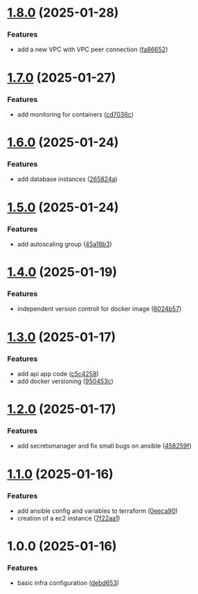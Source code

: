 # [1.8.0](https://github.com/jayal13/NEBo-task/compare/v1.7.0...v1.8.0) (2025-01-28)


### Features

* add a new VPC with VPC peer connection ([fa86652](https://github.com/jayal13/NEBo-task/commit/fa86652d6bcc22183ce53c53ca460e24b9d2144e))

# [1.7.0](https://github.com/jayal13/NEBo-task/compare/v1.6.0...v1.7.0) (2025-01-27)


### Features

* add monitoring for containers ([cd7036c](https://github.com/jayal13/NEBo-task/commit/cd7036ce968939175b5ef44b18bcc76037becc47))

# [1.6.0](https://github.com/jayal13/NEBo-task/compare/v1.5.0...v1.6.0) (2025-01-24)


### Features

* add database instances ([265824a](https://github.com/jayal13/NEBo-task/commit/265824a6b6a25331788e19bd7307c7a58296580a))

# [1.5.0](https://github.com/jayal13/NEBo-task/compare/v1.4.0...v1.5.0) (2025-01-24)


### Features

* add autoscaling group ([45a18b3](https://github.com/jayal13/NEBo-task/commit/45a18b3569379dcbfb4d6532e421aa99118e577f))

# [1.4.0](https://github.com/jayal13/NEBo-task/compare/v1.3.0...v1.4.0) (2025-01-19)


### Features

* independent version controll for docker image ([6024b57](https://github.com/jayal13/NEBo-task/commit/6024b577cf8786ddf297b6fd79b1470aec629603))

# [1.3.0](https://github.com/jayal13/NEBo-task/compare/v1.2.0...v1.3.0) (2025-01-17)


### Features

* add api app code ([c5c4258](https://github.com/jayal13/NEBo-task/commit/c5c4258b8c01bd534c7bf7686bca6ade37789894))
* add docker versioning ([950453c](https://github.com/jayal13/NEBo-task/commit/950453c27359cbc4cb40dd4d99b8a1beaf32cefe))

# [1.2.0](https://github.com/jayal13/NEBo-task/compare/v1.1.0...v1.2.0) (2025-01-17)


### Features

* add secretsmanager and fix small bugs on ansible ([458259f](https://github.com/jayal13/NEBo-task/commit/458259f8b15287f8dd4cc56a145c88dc078beab1))

# [1.1.0](https://github.com/jayal13/NEBo-task/compare/v1.0.0...v1.1.0) (2025-01-16)


### Features

* add ansible config and variables to terraform ([0eeca90](https://github.com/jayal13/NEBo-task/commit/0eeca90aa222eb8b789be1689dc11b400793c485))
* creation of a ec2 instance ([7f22aa1](https://github.com/jayal13/NEBo-task/commit/7f22aa1345696e52923b7b10b6dee006d2d3751e))

# 1.0.0 (2025-01-16)


### Features

* basic infra configuration ([debd653](https://github.com/jayal13/NEBo-task/commit/debd6536d7cb3464c1dd96bfb484074d5f884b33))
